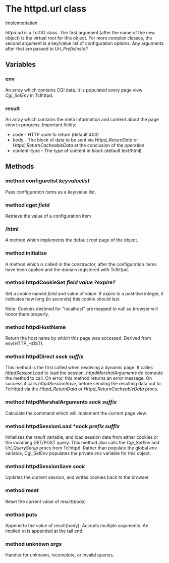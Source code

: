 # The httpd.url class

[Implementation](finfo?name=modules/httpd/directoo.tcl)

*httpd.url* is a TclOO class. The first argument (after the name of the new object) is the virtual root for this object. For more complex classes, the second argument is a key/value list of configuration options. Any arguments after that are passed to *Url_PrefixInstall*

## Variables

### env

An array which contains CGI data. It is populated every page view *Cgi_SetEnv* in Tclhttpd.

### result

An array which contains the meta information and content about the page view in progress. Important fields:

* code - HTTP code to return (default 400)
* body - The block of data to be sent via *Httpd_ReturnData* or *Httpd_ReturnCacheableData* at the conclusion of the operation.
* content-type - The type of content in *block* (default text/html)

## Methods

### method configurelist *keyvaluelist*

Pass configuration items as a key/value list.

### method cget *field*

Retrieve the value of a configuration item

### /html

A method which implements the default root page of the object.

### method initialize

A method which is called in the constructor, after the configuration items have been applied and the domain registered with Tclhttpd.

### method httpdCookieSet *field* *value* *?expire?*

Set a cookie named *field* and value of *value*. If *expire* is a postitive integer,
it indicates how long (in seconds) this cookie should last.

Note: Cookies destined for "localhost" are mapped to null so
browser will honor them properly.

### method httpdHostName

Return the host name by which this page was accessed. Derived
from env\(HTTP\_HOST\).


### method httpdDirect *sock* *suffix*

This method is the first called when resolving a dynamic page. It calles *httpdSessionLoad* to load the session, *httpdMarshalArguments* do compute the method to call. On error, this method returns an error message. On success it calls *httpdSessionSave*, before sending the resulting data out to TclHttpd via the *Httpd_ReturnData* or *Httpd_ReturnCacheableData* procs.

### method httpdMarshalArguments *sock* *suffix*

Calculate the command which will implement the current page view.

### method httpdSessionLoad *sock *prefix* *suffix*

Initializes the *result* variable, and load session data from either cookies or the incoming GET/POST query. This method also calls the *Cgi_SetEnv* and *Url_QuerySetup* procs from Tclhttpd. Rather than populate the global *env* variable, Cgi_SetEnv populates the private *env* variable for this object.

### method httpdSessionSave *sock*

Updates the current session, and writes cookies back to the browser.

### method reset

Reset the current value of result(body)

### method puts

Append to the value of result(body). Accepts multiple arguments. An implied \n is appended at the tail end.

### method unknown *args*

Handler for unknown, incomplete, or invalid queries.
